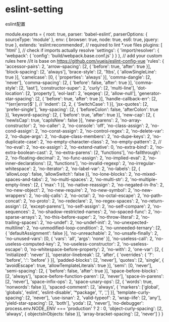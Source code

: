 # eslint-setting
eslint配置

module.exports = {
  root: true,
  parser: 'babel-eslint',
  parserOptions: {
    sourceType: 'module'
  },
  env: {
    browser: true,
    node: true,
    es6: true,
    jquery: true
  },
  extends: 'eslint:recommended',
  // required to lint *.vue files
  plugins: [
    'html'
  ],
  // check if imports actually resolve
  'settings': {
    'import/resolver': {
      'webpack': {
        'config': 'build/webpack.base.conf.js'
      }
    }
  },
  // add your custom rules here
  //it is base on https://github.com/vuejs/eslint-config-vue
  'rules': {
    'accessor-pairs': 2,
    'arrow-spacing': [2, { 'before': true, 'after': true }],
    'block-spacing': [2, 'always'],
    'brace-style': [2, '1tbs', { 'allowSingleLine': true }],
    'camelcase': [0, { 'properties': 'always' }],
    'comma-dangle': [2, 'never'],
    'comma-spacing': [2, { 'before': false, 'after': true }],
    'comma-style': [2, 'last'],
    'constructor-super': 2,
    'curly': [2, 'multi-line'],
    'dot-location': [2, 'property'],
    'eol-last': 2,
    'eqeqeq': [2, 'allow-null'],
    'generator-star-spacing': [2, { 'before': true, 'after': true }],
    'handle-callback-err': [2, '^(err|error)$' ],
    // 'indent': [2, 2, { 'SwitchCase': 1 }],
    'jsx-quotes': [2, 'prefer-single'],
    'key-spacing': [2, { 'beforeColon': false, 'afterColon': true }],
    'keyword-spacing': [2, { 'before': true, 'after': true }],
    'new-cap': [2, { 'newIsCap': true, 'capIsNew': false }],
    'new-parens': 2,
    'no-array-constructor': 2,
    'no-caller': 2,
    'no-console': 'off',
    'no-class-assign': 2,
    'no-cond-assign': 2,
    'no-const-assign': 2,
    'no-control-regex': 2,
    'no-delete-var': 2,
    'no-dupe-args': 2,
    'no-dupe-class-members': 2,
    'no-dupe-keys': 2,
    'no-duplicate-case': 2,
    'no-empty-character-class': 2,
    'no-empty-pattern': 2,
    // 'no-eval': 2,
    'no-ex-assign': 2,
    'no-extend-native': 0,
    'no-extra-bind': 2,
    'no-extra-boolean-cast': 2,
    'no-extra-parens': [2, 'functions'],
    'no-fallthrough': 2,
    'no-floating-decimal': 2,
    'no-func-assign': 2,
    'no-implied-eval': 2,
    'no-inner-declarations': [2, 'functions'],
    'no-invalid-regexp': 2,
    'no-irregular-whitespace': 2,
    'no-iterator': 2,
    'no-label-var': 2,
    'no-labels': [2, { 'allowLoop': false, 'allowSwitch': false }],
    'no-lone-blocks': 2,
    'no-mixed-spaces-and-tabs': 2,
    'no-multi-spaces': 2,
    'no-multi-str': 2,
    'no-multiple-empty-lines': [2, { 'max': 1 }],
    'no-native-reassign': 2,
    'no-negated-in-lhs': 2,
    'no-new-object': 2,
    'no-new-require': 2,
    'no-new-symbol': 2,
    'no-new-wrappers': 2,
    'no-obj-calls': 2,
    'no-octal': 2,
    'no-octal-escape': 2,
    'no-path-concat': 2,
    'no-proto': 2,
    'no-redeclare': 2,
    'no-regex-spaces': 2,
    'no-return-assign': [2, 'except-parens'],
    'no-self-assign': 2,
    'no-self-compare': 2,
    'no-sequences': 2,
    'no-shadow-restricted-names': 2,
    'no-spaced-func': 2,
    'no-sparse-arrays': 2,
    'no-this-before-super': 2,
    'no-throw-literal': 2,
    'no-trailing-spaces': 2,
    'no-undef': 2,
    'no-undef-init': 2,
    'no-unexpected-multiline': 2,
    'no-unmodified-loop-condition': 2,
    'no-unneeded-ternary': [2, { 'defaultAssignment': false }],
    'no-unreachable': 2,
    'no-unsafe-finally': 2,
    'no-unused-vars': [0, { 'vars': 'all', 'args': 'none' }],
    'no-useless-call': 2,
    'no-useless-computed-key': 2,
    'no-useless-constructor': 2,
    'no-useless-escape': 0,
    'no-whitespace-before-property': 2,
    'no-with': 2,
    'one-var': [2, { 'initialized': 'never' }],
    'operator-linebreak': [2, 'after', { 'overrides': { '?': 'before', ':': 'before' } }],
    'padded-blocks': [2, 'never'],
    'quotes': [2, 'single', { 'avoidEscape': true, 'allowTemplateLiterals': true }],
    'semi': [0, 'never'],
    'semi-spacing': [2, { 'before': false, 'after': true }],
    'space-before-blocks': [2, 'always'],
    'space-before-function-paren': [2, 'never'],
    'space-in-parens': [2, 'never'],
    'space-infix-ops': 2,
    'space-unary-ops': [2, { 'words': true, 'nonwords': false }],
    'spaced-comment': [2, 'always', { 'markers': ['global', 'globals', 'eslint', 'eslint-disable', '*package', '!', ','] }],
    'template-curly-spacing': [2, 'never'],
    'use-isnan': 2,
    'valid-typeof': 2,
    'wrap-iife': [2, 'any'],
    'yield-star-spacing': [2, 'both'],
    'yoda': [2, 'never'],
    'no-debugger': process.env.NODE_ENV === 'production' ? 2 : 0,
    'object-curly-spacing': [2, 'always', { objectsInObjects: false }],
    'array-bracket-spacing': [2, 'never']
  }
}

